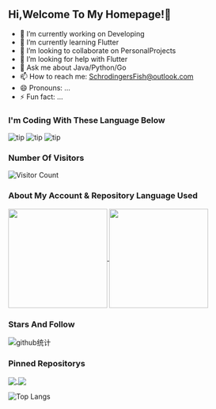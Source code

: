 ## Hi,Welcome To My Homepage!👋 

- 🔭 I’m currently working on Developing
- 🌱 I’m currently learning Flutter
- 👯 I’m looking to collaborate on PersonalProjects
- 🤔 I’m looking for help with Flutter
- 💬 Ask me about Java/Python/Go
- 📫 How to reach me: SchrodingersFish@outlook.com
- 😄 Pronouns: ...
- ⚡ Fun fact: ...

### I'm Coding With These Language Below
![tip](https://badgen.net/badge/python/3.11/green?icon=github)   ![tip](https://badgen.net/badge/java/11/red?icon=github)   ![tip](https://badgen.net/badge/go/1.22/blue?icon=github)

### Number Of Visitors 
![Visitor Count](https://profile-counter.glitch.me/{SchrodingerFish}/count.svg)

### About My Account & Repository Language Used
<a href="https://github.com/anuraghazra/github-readme-stats">
  <img height=200 align="center" src="https://github-readme-stats.vercel.app/api?username=SchrodingerFish&theme=tokyonight" />
</a>
<a href="https://github.com/anuraghazra/convoychat">
  <img height=200 align="center" src="https://github-readme-stats.vercel.app/api/top-langs?username=SchrodingerFish&layout=compact&langs_count=20&card_width=320&theme=tokyonight" />
</a>

### Stars And Follow
![github统计](https://stats.justsong.cn/api/github?username=SchrodingerFish&theme=dark&lang=zh-CN)


### Pinned Repositorys

<a href="https://github.com/anuraghazra/github-readme-stats">
  <img align="center" src="https://github-readme-stats.vercel.app/api/pin/?username=SchrodingerFish&repo=cochat-api&theme=dark" />
</a>
<a href="https://github.com/anuraghazra/convoychat">
  <img align="center" src="https://github-readme-stats.vercel.app/api/pin/?username=SchrodingerFish&repo=cloudflare-AI-workers&theme=dark" />
</a>

![Top Langs](https://github-readme-stats.vercel.app/api/top-langs/?username=SchrodingerFish&langs_count=20)
